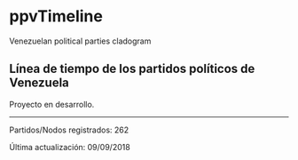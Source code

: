 # ppvTimeline
Venezuelan political parties cladogram


## Línea de tiempo de los partidos políticos de Venezuela

Proyecto en desarrollo.

---

Partidos/Nodos registrados: 262

Última actualización: 09/09/2018